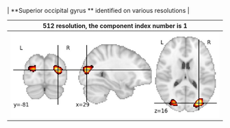 


| **Superior occipital gyrus ** identified on various resolutions |

| 512 resolution, the component index number is 1|  
|:---:|  
| ![Component 512](../512/final/1.jpg "From component 512: Superior occipital gyrus ") |